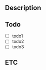 <!-- issue 제목 작성 양식 : [Feat] 이슈 제목 -->

## Description

<!-- 설명을 적어주세요. -->

## Todo

- [ ] todo1
- [ ] todo2
- [ ] todo3

## ETC

<!-- 기타 사항 및 주의할 점 -->
